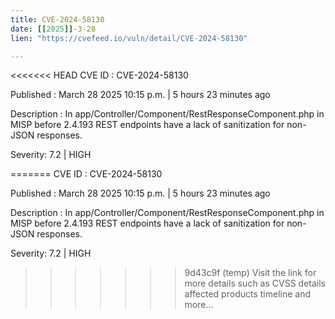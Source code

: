 ```yaml
---
title: CVE-2024-58130
date: [[2025]]-3-28
lien: "https://cvefeed.io/vuln/detail/CVE-2024-58130"

---
```


<<<<<<< HEAD
CVE ID : CVE-2024-58130

Published :  March 28
2025
10:15 p.m. | 5 hours
23 minutes ago

Description : In app/Controller/Component/RestResponseComponent.php in MISP before 2.4.193
REST endpoints have a lack of sanitization for non-JSON responses.

Severity: 7.2 | HIGH

=======
CVE ID : CVE-2024-58130

Published :  March 28
2025
10:15 p.m. | 5 hours
23 minutes ago

Description : In app/Controller/Component/RestResponseComponent.php in MISP before 2.4.193
REST endpoints have a lack of sanitization for non-JSON responses.

Severity: 7.2 | HIGH

>>>>>>> 9d43c9f (temp)
Visit the link for more details
such as CVSS details
affected products
timeline
and more...

